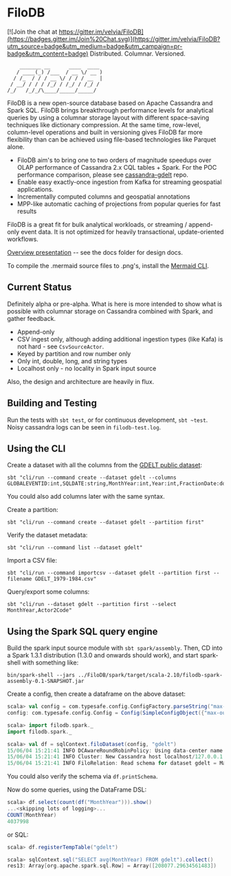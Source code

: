 # FiloDB

[![Join the chat at https://gitter.im/velvia/FiloDB](https://badges.gitter.im/Join%20Chat.svg)](https://gitter.im/velvia/FiloDB?utm_source=badge&utm_medium=badge&utm_campaign=pr-badge&utm_content=badge)
Distributed.  Columnar.  Versioned.

```
    _______ __      ____  ____ 
   / ____(_) /___  / __ \/ __ )
  / /_  / / / __ \/ / / / __  |
 / __/ / / / /_/ / /_/ / /_/ / 
/_/   /_/_/\____/_____/_____/  
```

FiloDB is a new open-source database based on Apache Cassandra and Spark SQL.  FiloDB brings breakthrough performance levels for analytical queries by using a columnar storage layout with different space-saving techniques like dictionary compression.  At the same time, row-level, column-level operations and built in versioning gives FiloDB far more flexibility than can be achieved using file-based technologies like Parquet alone.  

* FiloDB aim's to bring one to two orders of magnitude speedups over OLAP performance of Cassandra 2.x CQL tables + Spark.  For the POC performance comparison, please see [cassandra-gdelt](http://github.com/velvia/cassandra-gdelt) repo.
* Enable easy exactly-once ingestion from Kafka for streaming geospatial applications. 
* Incrementally computed columns and geospatial annotations
* MPP-like automatic caching of projections from popular queries for fast results

FiloDB is a great fit for bulk analytical workloads, or streaming / append-only event data.  It is not optimized for heavily transactional, update-oriented workflows.

[Overview presentation](http://velvia.github.io/presentations/2014-filodb/#/) -- see the docs folder for design docs.

To compile the .mermaid source files to .png's, install the [Mermaid CLI](http://knsv.github.io/mermaid/mermaidCLI.html).

## Current Status

Definitely alpha or pre-alpha.  What is here is more intended to show what is possible with columnar storage on Cassandra combined with Spark, and gather feedback.
- Append-only
- CSV ingest only, although adding additional ingestion types (like Kafa) is not hard - see `CsvSourceActor`.
- Keyed by partition and row number only
- Only int, double, long, and string types
- Localhost only - no locality in Spark input source

Also, the design and architecture are heavily in flux.

## Building and Testing

Run the tests with `sbt test`, or for continuous development, `sbt ~test`.  Noisy cassandra logs can be seen in `filodb-test.log`.

## Using the CLI

Create a dataset with all the columns from the [GDELT public dataset](http://data.gdeltproject.org/documentation/GDELT-Data_Format_Codebook.pdf):

```
sbt "cli/run --command create --dataset gdelt --columns GLOBALEVENTID:int,SQLDATE:string,MonthYear:int,Year:int,FractionDate:double,Actor1Code:string,Actor1Name:string,Actor1CountryCode:string,Actor1KnownGroupCode:string,Actor1EthnicCode:string,Actor1Religion1Code:string,Actor1Religion2Code:string,Actor1Type1Code:string,Actor1Type2Code:string,Actor1Type3Code:string,Actor2Code:string,Actor2Name:string,Actor2CountryCode:string,Actor2KnownGroupCode:string,Actor2EthnicCode:string,Actor2Religion1Code:string,Actor2Religion2Code:string,Actor2Type1Code:string,Actor2Type2Code:string,Actor2Type3Code:string,IsRootEvent:int,EventCode:string,EventBaseCode:string,EventRootCode:string,QuadClass:int,GoldsteinScale:double,NumMentions:int,NumSources:int,NumArticles:int,AvgTone:double,Actor1Geo_Type:int,Actor1Geo_FullName:string,Actor1Geo_CountryCode:string,Actor1Geo_ADM1Code:string,Actor1Geo_Lat:double,Actor1Geo_Long:double,Actor1Geo_FeatureID:int,Actor2Geo_Type:int,Actor2Geo_FullName:string,Actor2Geo_CountryCode:string,Actor2Geo_ADM1Code:string,Actor2Geo_Lat:double,Actor2Geo_Long:double,Actor2Geo_FeatureID:int,ActionGeo_Type:int,ActionGeo_FullName:string,ActionGeo_CountryCode:string,ActionGeo_ADM1Code:string,ActionGeo_Lat:double,ActionGeo_Long:double,ActionGeo_FeatureID:int,DATEADDED:string,Actor1Geo_FullLocation:string,Actor2Geo_FullLocation:string,ActionGeo_FullLocation:string"
```

You could also add columns later with the same syntax.

Create a partition:

```
sbt "cli/run --command create --dataset gdelt --partition first"
```

Verify the dataset metadata:

```
sbt "cli/run --command list --dataset gdelt"
```

Import a CSV file:

```
sbt "cli/run --command importcsv --dataset gdelt --partition first --filename GDELT_1979-1984.csv"
```

Query/export some columns:

```
sbt "cli/run --dataset gdelt --partition first --select MonthYear,Actor2Code"
```

## Using the Spark SQL query engine

Build the spark input source module with `sbt spark/assembly`.  Then, CD into a Spark 1.3.1 distribution (1.3.0 and onwards should work), and start spark-shell with something like:

```
bin/spark-shell --jars ../FiloDB/spark/target/scala-2.10/filodb-spark-assembly-0.1-SNAPSHOT.jar
```

Create a config, then create a dataframe on the above dataset:

```scala
scala> val config = com.typesafe.config.ConfigFactory.parseString("max-outstanding-futures = 16")
config: com.typesafe.config.Config = Config(SimpleConfigObject({"max-outstanding-futures":16}))

scala> import filodb.spark._
import filodb.spark._

scala> val df = sqlContext.filoDataset(config, "gdelt")
15/06/04 15:21:41 INFO DCAwareRoundRobinPolicy: Using data-center name 'datacenter1' for DCAwareRoundRobinPolicy (if this is incorrect, please provide the correct datacenter name with DCAwareRoundRobinPolicy constructor)
15/06/04 15:21:41 INFO Cluster: New Cassandra host localhost/127.0.0.1:9042 added
15/06/04 15:21:41 INFO FiloRelation: Read schema for dataset gdelt = Map(ActionGeo_CountryCode -> Column(ActionGeo_CountryCode,gdelt,0,StringColumn,FiloSerializer,false,false), Actor1Geo_FullName -> Column(Actor1Geo_FullName,gdelt,0,StringColumn,FiloSerializer,false,false), Actor2Name -> Column(Actor2Name,gdelt,0,StringColumn,FiloSerializer,false,false), ActionGeo_ADM1Code -> Column(ActionGeo_ADM1Code,gdelt,0,StringColumn,FiloSerializer,false,false), Actor2CountryCode -> Column(Actor2CountryCode,gdelt,0,StringColumn,FiloSerializer,fals...
```

You could also verify the schema via `df.printSchema`.

Now do some queries, using the DataFrame DSL:

```scala
scala> df.select(count(df("MonthYear"))).show()
...<skipping lots of logging>...
COUNT(MonthYear)
4037998
```

or SQL:

```scala
scala> df.registerTempTable("gdelt")

scala> sqlContext.sql("SELECT avg(MonthYear) FROM gdelt").collect()
res13: Array[org.apache.spark.sql.Row] = Array([208077.29634561483])
```